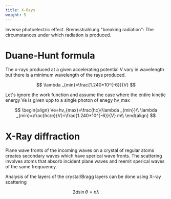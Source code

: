 ```yaml
---
title: X-Rays
weight: 5
---
```

Inverse photoelectric effect.
Bremsstrahlung "breaking radiation": The circumstances under which radiation is produced.

# Duane-Hunt formula
The x-rays produced at a given accelerating potential V vary in wavelength but there is a minimum wavelength of the rays produced.

$$
\lambda _{min}=\frac{1.240*10^{-6}}{V}
$$

Let's ignore the work function and assume the case where the entire kinetic energy Ve is given upp to a single photon of enegy hv_max

$$
\begin{align}
Ve=hv_{max}=\frac{hc}{\lambda _{min}}\\
\lambda _{min}=\frac{hc/e}{V}=\frac{1.240*10^{-6}}{V} m\\
\end{align}
$$

# X-Ray diffraction

Plane wave fronts of the incoming waves on a crystal of regular atoms creates secondary waves which have sperical wave fronts. The scattering involves atoms that absorb incident plane waves and reemit sperical waves of the same frequuency. 

Analysis of the layers of the crystal/Bragg layers can be done using X-ray scattering

$$
2d \sin\theta = n\lambda
$$